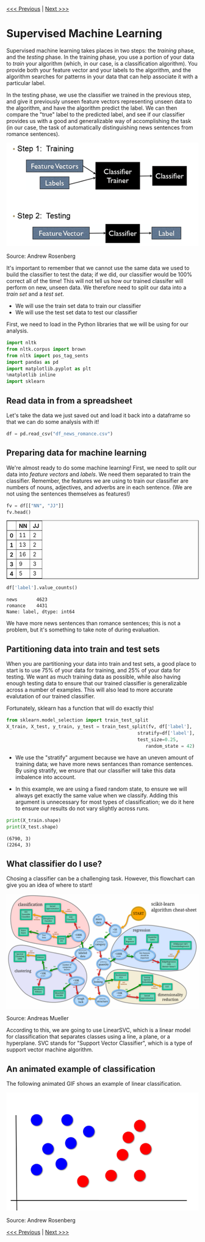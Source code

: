 [<<< Previous](features.md) | [Next >>>](supervised_classification.md)

# Supervised Machine Learning

Supervised machine learning takes places in two steps: the *training* phase, and the *testing* phase.  In the training phase, you use a portion of your data to *train* your algorithm (which, in our case, is a classification algorithm).  You provide both your feature vector and your labels to the algorithm, and the algorithm searches for patterns in your data that can help associate it with a particular label.

In the testing phase, we use the classifier we trained in the previous step, and give it previously unseen feature vectors representing unseen data to the algorithm, and have the algorithm predict the label.  We can then compare the "true" label to the predicted label, and see if our classifier provides us with a good and generalizable way of accomplishing the task (in our case, the task of automatically distinguishing news sentences from romance sentences).

![image depicting two steps of classification, step one (training) shows features and labels going into a classifier trainer which outputs a classifier, step two (testing) shows features going into a classifier which outputs a label](../images/mlsteps.png)

Source: Andrew Rosenberg


It's important to remember that we cannot use the same data we used to build the classifier to test the data; if we did, our classifier would be 100% correct all of the time!  This will not tell us how our trained classifer will perform on new, unseen data.  We therefore need to split our data into a *train set* and a *test set*.
- We will use the train set data to train our classifier
- We will use the test set data to test our classifier

First, we need to load in the Python libraries that we will be using for our analysis. 


```python
import nltk
from nltk.corpus import brown
from nltk import pos_tag_sents
import pandas as pd
import matplotlib.pyplot as plt
%matplotlib inline
import sklearn
```

## Read data in from a spreadsheet
Let's take the data we just saved out and load it back into a dataframe so that we can do some analysis with it!


```python
df = pd.read_csv("df_news_romance.csv")
```


## Preparing data for machine learning
We're almost ready to do some machine learning!  First, we need to split our data into *feature vectors* and *labels*.  We need them separated to train the classifier.  Remember, the features we are using to train our classifier are numbers of nouns, adjectives, and adverbs are in each sentence.  (We are not using the sentences themselves as features!)


```python
fv = df[["NN", "JJ"]]
fv.head()
```




<div>
<table border="1" class="dataframe">
  <thead>
    <tr style="text-align: right;">
      <th></th>
      <th>NN</th>
      <th>JJ</th>
    </tr>
  </thead>
  <tbody>
    <tr>
      <th>0</th>
      <td>11</td>
      <td>2</td>
    </tr>
    <tr>
      <th>1</th>
      <td>13</td>
      <td>2</td>
    </tr>
    <tr>
      <th>2</th>
      <td>16</td>
      <td>2</td>
    </tr>
    <tr>
      <th>3</th>
      <td>9</td>
      <td>3</td>
    </tr>
    <tr>
      <th>4</th>
      <td>5</td>
      <td>3</td>
    </tr>
  </tbody>
</table>
</div>




```python
df['label'].value_counts()
```




    news       4623
    romance    4431
    Name: label, dtype: int64



We have more news sentences than romance sentences; this is not a problem, but it's something to take note of during evaluation.


## Partitioning data into train and test sets
When you are partitioning your data into train and test sets, a good place to start is to use 75% of your data for training, and 25% of your data for testing.  We want as much training data as possible, while also having enough testing data to ensure that our trained classifier is generalizable across a number of examples.  This will also lead to more accurate evalutation of our trained classifier.

Fortunately, sklearn has a function that will do exactly this!


```python
from sklearn.model_selection import train_test_split
X_train, X_test, y_train, y_test = train_test_split(fv, df['label'],
                                                stratify=df['label'], 
                                                test_size=0.25,
                                                   random_state = 42)
```

- We use the "stratify" argument because we have an uneven amount of training data; we have more news sentances than romance sentences.  By using stratify, we ensure that our classifier will take this data imbalence into account.


- In this example, we are using a fixed random state, to ensure we will always get exactly the same value when we classify.  Adding this argument is unnecessary for most types of classification; we do it here to ensure our results do not vary slightly across runs.


```python
print(X_train.shape)
print(X_test.shape)
```

    (6790, 3)
    (2264, 3)
    

## What classifier do I use?
Chosing a classifier can be a challenging task.  However, this flowchart can give you an idea of where to start!

![scikit-learn's algorithm cheat sheet, which depicts a mind-map scheme, which can help you choose an algorithm for classification](../images/algorithms_cheatsheet.png)

Source: Andreas Mueller


According to this, we are going to use LinearSVC, which is a linear model for classification that separates classes using a line, a plane, or a hyperplane. SVC stands for "Support Vector Classifier", which is a type of support vector machine algorithm.


## An animated example of classification 
The following animated GIF shows an example of linear classification.

![animated gif using red, blue, and grey dots to show how decision boundaries change based on distance of grey dot to clusters of red and blue dots](../images/croppedml.gif)



Source: Andrew Rosenberg


[<<< Previous](visualize.md) | [Next >>>](supervised_classification.md)
